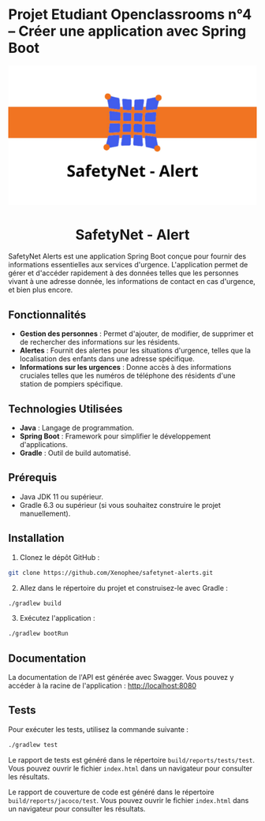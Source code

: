# Projet Etudiant Openclassrooms n°4 – Créer une application avec Spring Boot

<img src="/preview.jpg" alt="Logo de l'application">

<h1 align="center">SafetyNet - Alert</h1>

SafetyNet Alerts est une application Spring Boot conçue pour fournir des informations essentielles aux services d'urgence. L'application permet de gérer et d'accéder rapidement à des données telles que les personnes vivant à une adresse donnée, les informations de contact en cas d'urgence, et bien plus encore.

## Fonctionnalités

- **Gestion des personnes** : Permet d'ajouter, de modifier, de supprimer et de rechercher des informations sur les résidents.
- **Alertes** : Fournit des alertes pour les situations d'urgence, telles que la localisation des enfants dans une adresse spécifique.
- **Informations sur les urgences** : Donne accès à des informations cruciales telles que les numéros de téléphone des résidents d'une station de pompiers spécifique.

## Technologies Utilisées

- **Java** : Langage de programmation.
- **Spring Boot** : Framework pour simplifier le développement d'applications.
- **Gradle** : Outil de build automatisé.

## Prérequis

- Java JDK 11 ou supérieur.
- Gradle 6.3 ou supérieur (si vous souhaitez construire le projet manuellement).

## Installation

1. Clonez le dépôt GitHub :

```bash
git clone https://github.com/Xenophee/safetynet-alerts.git
```

2. Allez dans le répertoire du projet et construisez-le avec Gradle :

```bash
./gradlew build
```

3. Exécutez l'application :

```bash
./gradlew bootRun
```

## Documentation

La documentation de l'API est générée avec Swagger. Vous pouvez y accéder à la racine de l'application : [http://localhost:8080](http://localhost:8080)


## Tests

Pour exécuter les tests, utilisez la commande suivante :

```bash
./gradlew test
```

Le rapport de tests est généré dans le répertoire `build/reports/tests/test`. Vous pouvez ouvrir le fichier `index.html` dans un navigateur pour consulter les résultats.

Le rapport de couverture de code est généré dans le répertoire `build/reports/jacoco/test`. Vous pouvez ouvrir le fichier `index.html` dans un navigateur pour consulter les résultats.